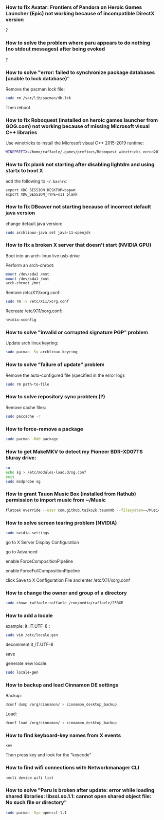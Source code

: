 ### How to fix Avatar: Frontiers of Pandora on Heroic Games Launcher (Epic) not working because of incompatible DirectX version
?

### How to solve the problem where paru appears to do nothing (no stdout messages) after being evoked
?

### How to solve "error: failed to synchronize package databases (unable to lock database)"
Remove the pacman lock file:
```sh
sudo rm /var/lib/pacman/db.lck
```

Then reboot.

### How to fix Roboquest (installed on heroic games launcher from GOG.com) not working because of missing Microsoft visual C++ libraries
Use winetricks to install the Microsoft visual C++ 2015-2019 runtime:
```sh
WINEPREFIX=/home/raffaele/.games/prefixes/Roboquest winetricks vcrun2019
```

### How to fix plank not starting after disabling lightdm and using startx to boot X
add the following to `~/.bashrc`:
```
export XDG_SESSION_DESKTOP=bspwm
export XDG_SESSION_TYPE=x11 plank
```

### How to fix DBeaver not starting because of incorrect default java version
change default java version:
```sh
sudo archlinux-java set java-11-openjdk
```

### How to fix a broken X server that doesn't start (NVIDIA GPU)
Boot into an arch-linux live usb-drive

Perform an arch-chroot:
```sh
mount /dev/sda2 /mnt
mount /dev/sda1 /mnt
arch-chroot /mnt
```

Remove /etc/X11/xorg.conf:
```sh
sudo rm -v /etc/X11/xorg.conf
```

Recreate /etc/X11/xorg.conf:
```sh
nvidia-xconfig
```

### How to solve "invalid or corrupted signature PGP" problem
Update arch linux keyring:
```sh
sudo pacman -Sy archlinux-keyring
```

### How to solve "failure of update" problem
Remove the auto-configured file (specified in the error log):
```sh
sudo rm path-to-file
```

### How to solve repository sync problem (?)
Remove cache files:
```sh
sudo paccache -r
```

### How to force-remove a package
```sh
sudo pacman -Rdd package
```

### How to get MakeMKV to detect my Pioneer BDR-XD07TS bluray drive:
```sh
su
echo sg > /etc/modules-load.d/sg.conf
exit
sudo modprobe sg
```

### How to grant Tauon Music Box (installed from flathub) permission to import music from ~/Music
```sh
flatpak override --user com.github.taiko2k.tauonmb --filesystem=~/Music
```

### How to solve screen tearing problem (NVIDIA)
```sh
sudo nvidia-settings
```

go to X Server Display Configuration

go to Advanced

enable ForceCompositionPipeline

enable ForceFullCompositionPipeline

click Save to X Configuration File and enter /etc/X11/xorg.conf

### How to change the owner and group of a directory
```sh
sudo chown raffaele:raffaele /run/media/raffaele/250GB
```

### How to add a locale
example: it_IT.UTF-8 :
```sh
sudo vim /etc/locale.gen
```

decomment it_IT.UTF-8

save

generate new locale:
```sh
sudo locale-gen
```

### How to backup and load Cinnamon DE settings
Backup:
```sh
dconf dump /org/cinnamon/ > cinnamon_desktop_backup
```

Load:
```sh
dconf load /org/cinnamon/ < cinnamon_desktop_backup
```

### How to find keyboard-key names from X events
```sh
xev
```

Then press key and look for the "keycode"

### How to find wifi connections with Networkmanager CLI
```sh
nmcli device wifi list
```

### How to solve "Paru is broken after update: error while loading shared libraries: libssl.so.1.1: cannot open shared object file: No such file or directory"
```sh
sudo pacman -Syu openssl-1.1
```
